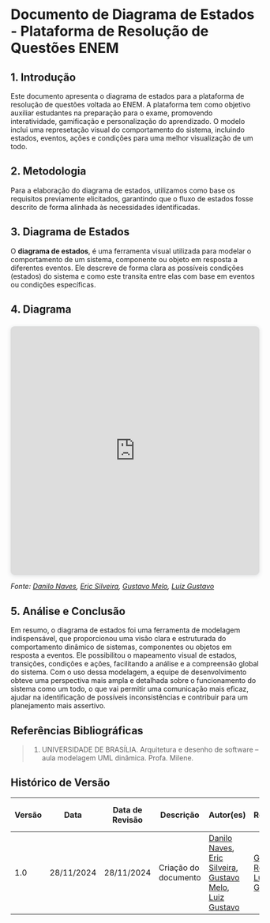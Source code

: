 # Documento de Diagrama de Estados - Plataforma de Resolução de Questões ENEM

## 1. Introdução

Este documento apresenta o diagrama de estados para a plataforma de resolução de questões voltada ao ENEM. A plataforma tem como objetivo auxiliar estudantes na preparação para o exame, promovendo interatividade, gamificação e personalização do aprendizado. O modelo inclui uma represetação visual do comportamento do sistema, incluindo estados, eventos, ações e condições para uma melhor visualização de um todo.

## 2. Metodologia

Para a elaboração do diagrama de estados, utilizamos como base os requisitos previamente elicitados, garantindo que o fluxo de estados fosse descrito de forma alinhada às necessidades identificadas.


## 3. Diagrama de Estados

O **diagrama de estados**, é uma ferramenta visual utilizada para modelar o comportamento de um sistema, componente ou objeto em resposta a diferentes eventos. Ele descreve de forma clara as possíveis condições (estados) do sistema e como este transita entre elas com base em eventos ou condições específicas.

## 4. Diagrama

<div style="position: relative; width: 100%; height: 0; padding-top: 100.0000%;
 padding-bottom: 0; box-shadow: 0 2px 8px 0 rgba(63,69,81,0.16); margin-top: 1.6em; margin-bottom: 0.9em; overflow: hidden;
 border-radius: 8px; will-change: transform;">
  <iframe loading="lazy" style="position: absolute; width: 100%; height: 100%; top: 0; left: 0; border: none; padding: 0;margin: 0;"
    src="https://www.canva.com/design/DAGXn03vxAs/yPP8UGH0JkU2jmTWmmIhSw/view?embed" allowfullscreen="allowfullscreen" allow="fullscreen">
  </iframe>
</div>

_Fonte: [Danilo Naves](https://github.com/DaniloNavesS), [Eric Silveira](https://github.com/ericbky), [Gustavo Melo](https://github.com/gusrberto), [Luiz Gustavo](https://github.com/LuizGust4vo)_

   
## 5. Análise e Conclusão

Em resumo, o diagrama de estados foi uma ferramenta de modelagem indispensável, que proporcionou uma visão clara e estruturada do comportamento dinâmico de sistemas, componentes ou objetos em resposta a eventos. Ele possibilitou o mapeamento visual de estados, transições, condições e ações, facilitando a análise e a compreensão global do sistema. Com o uso dessa modelagem, a equipe de desenvolvimento obteve uma perspectiva mais ampla e detalhada sobre o funcionamento do sistema como um todo, o que vai permitir uma comunicação mais eficaz, ajudar na identificação de possíveis inconsistências e contribuir para um planejamento mais assertivo.

## Referências Bibliográficas

> 1. UNIVERSIDADE DE BRASÍLIA. Arquitetura e desenho de software – aula modelagem UML dinâmica. Profa. Milene.


## Histórico de Versão

| Versão | Data | Data de Revisão | Descrição | Autor(es) | Revisor(es) | Detalhes da revisão |
| ------ | ---- | --------------- | --------- | --------- | ----------- | ------------------- |
| 1.0 | 28/11/2024 | 28/11/2024 | Criação do documento | [Danilo Naves](https://github.com/DaniloNavesS), [Eric Silveira](https://github.com/ericbky), [Gustavo Melo](https://github.com/gusrberto), [Luiz Gustavo](https://github.com/LuizGust4vo) | [Gustavo Roberto](https://github.com/gusrberto), [Luiz Gustavo](https://github.com/LuizGust4vo) | [#6](https://github.com/UnBArqDsw2024-2/2024.2_G3_Aprender_Entrega_02/) |
